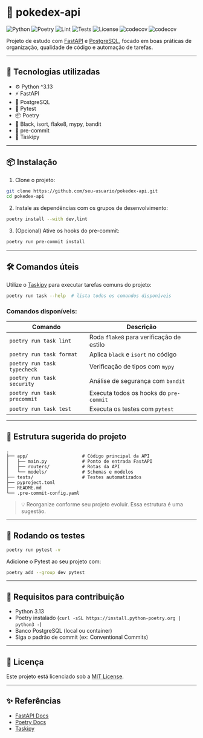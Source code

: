 # 🧬 pokedex-api

![Python](https://img.shields.io/badge/python-^3.13-blue)
![Poetry](https://img.shields.io/badge/poetry-1.8.0+-blueviolet)
![Lint](https://github.com/seu-usuario/pokedex-api/actions/workflows/lint.yml/badge.svg)
![Tests](https://github.com/seu-usuario/pokedex-api/actions/workflows/tests.yml/badge.svg)
![License](https://img.shields.io/github/license/seu-usuario/pokedex-api)
![codecov](https://codecov.io/gh/BrunoSegato/pokedex-api/branch/main/graph/badge.svg)
![codecov](https://codecov.io/gh/BrunoSegato/pokedex-api/graph/badge.svg?token=UU9E1SFDOT)

Projeto de estudo com [FastAPI](https://fastapi.tiangolo.com/) e [PostgreSQL](https://www.postgresql.org/), focado em boas práticas de organização, qualidade de código e automação de tarefas.

---

## 🚀 Tecnologias utilizadas

- ⚙️ Python ^3.13
- ⚡ FastAPI
- 🐘 PostgreSQL
- 🧪 Pytest
- 📦 Poetry
- 🧹 Black, isort, flake8, mypy, bandit
- 🔁 pre-commit
- 🔧 Taskipy

---

## 📦 Instalação

1. Clone o projeto:

```bash
git clone https://github.com/seu-usuario/pokedex-api.git
cd pokedex-api
```

2. Instale as dependências com os grupos de desenvolvimento:

```bash
poetry install --with dev,lint
```

3. (Opcional) Ative os hooks do pre-commit:

```bash
poetry run pre-commit install
```

---

## 🛠️ Comandos úteis

Utilize o [Taskipy](https://github.com/illBeRoy/taskipy) para executar tarefas comuns do projeto:

```bash
poetry run task --help  # lista todos os comandos disponíveis
```

### Comandos disponíveis:

| Comando                     | Descrição                                |
|-----------------------------|------------------------------------------|
| `poetry run task lint`      | Roda `flake8` para verificação de estilo |
| `poetry run task format`    | Aplica `black` e `isort` no código       |
| `poetry run task typecheck` | Verificação de tipos com `mypy`          |
| `poetry run task security`  | Análise de segurança com `bandit`        |
| `poetry run task precommit` | Executa todos os hooks do `pre-commit`   |
| `poetry run task test`      | Executa os testes com `pytest`           |

---

## 🧪 Estrutura sugerida do projeto

```
.
├── app/                    # Código principal da API
│   ├── main.py             # Ponto de entrada FastAPI
│   ├── routers/            # Rotas da API
│   └── models/             # Schemas e modelos
├── tests/                  # Testes automatizados
├── pyproject.toml
├── README.md
└── .pre-commit-config.yaml
```

> 💡 Reorganize conforme seu projeto evoluir. Essa estrutura é uma sugestão.

---

## 🧪 Rodando os testes

```bash
poetry run pytest -v
```

Adicione o Pytest ao seu projeto com:

```bash
poetry add --group dev pytest
```

---

## 📌 Requisitos para contribuição

- Python 3.13
- Poetry instalado (`curl -sSL https://install.python-poetry.org | python3 -`)
- Banco PostgreSQL (local ou container)
- Siga o padrão de commit (ex: Conventional Commits)

---

## 📄 Licença

Este projeto está licenciado sob a [MIT License](LICENSE).

---

## ✨ Referências

- [FastAPI Docs](https://fastapi.tiangolo.com/)
- [Poetry Docs](https://python-poetry.org/docs/)
- [Taskipy](https://github.com/illBeRoy/taskipy)